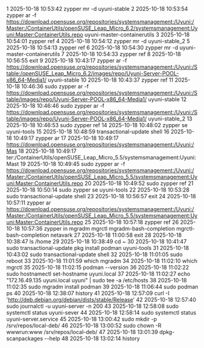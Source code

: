   1  2025-10-18 10:53:42 zypper mr -d uyuni-stable
    2  2025-10-18 10:53:54 zypper ar -f https://download.opensuse.org/repositories/systemsmanagement:/Uyuni:/Master:/ContainerUtils/openSUSE_Leap_Micro_6.2/systemsmanagement:Uyuni:Master:ContainerUtils.repo uyuni-master-containerutils
    3  2025-10-18 10:54:01 zypper ref
    4  2025-10-18 10:54:12 zypper mr -d uyuni-stable_2
    5  2025-10-18 10:54:13 zypper ref
    6  2025-10-18 10:54:30 zypper mr -d uyuni-master-containerutils
    7  2025-10-18 10:54:33 zypper ref
    8  2025-10-18 10:56:55 exit
    9  2025-10-18 10:43:17 zypper ar -f https://download.opensuse.org/repositories/systemsmanagement:/Uyuni:/Stable:/openSUSE_Leap_Micro_6.2/images/repo/Uyuni-Server-POOL-x86_64-Media1/ uyuni-stable
   10  2025-10-18 10:43:37 zypper ref
   11  2025-10-18 10:46:36 sudo zypper ar -f https://download.opensuse.org/repositories/systemsmanagement:/Uyuni:/Stable/images/repo/Uyuni-Server-POOL-x86_64-Media1/ uyuni-stable
   12  2025-10-18 10:46:46 sudo zypper ar -f https://download.opensuse.org/repositories/systemsmanagement:/Uyuni:/Stable/images/repo/Uyuni-Server-POOL-x86_64-Media1/ uyuni-stable_2
   13  2025-10-18 10:46:53 sudo zypper ref 
   14  2025-10-18 10:48:02 zypper se uyuni-tools
   15  2025-10-18 10:48:59 transactional-update shell
   16  2025-10-18 10:49:17 zypper ar
   17  2025-10-18 10:49:17 https://download.opensuse.org/repositories/systemsmanagement:/Uyuni:/Mas
   18  2025-10-18 10:49:17 ter:/ContainerUtils/openSUSE_Leap_Micro_5.5/systemsmanagement:Uyuni:Mast
   19  2025-10-18 10:49:45 sudo zypper ar -f https://download.opensuse.org/repositories/systemsmanagement:/Uyuni:/Master:/ContainerUtils/openSUSE_Leap_Micro_5.5/systemsmanagement:Uyuni:Master:ContainerUtils.repo
   20  2025-10-18 10:49:52 sudo zypper ref 
   21  2025-10-18 10:50:14 sudo zypper se uyuni-tools
   22  2025-10-18 10:53:28 sudo transactional-update shell
   23  2025-10-18 10:56:57 exit
   24  2025-10-18 10:57:11 zypper ar https://download.opensuse.org/repositories/systemsmanagement:/Uyuni:/Master:/ContainerUtils/openSUSE_Leap_Micro_5.5/systemsmanagement:Uyuni:Master:ContainerUtils.repo
   25  2025-10-18 10:57:18 zypper ref 
   26  2025-10-18 10:57:36 zypper in mgradm mgrctl mgradm-bash-completion mgrctl-bash-completion netavark
   27  2025-10-18 11:00:58 exit
   28  2025-10-18 10:38:47 ls /home
   29  2025-10-18 10:38:49 cd ~
   30  2025-10-18 10:41:47 sudo transactional-update pkg install podman uyuni-tools
   31  2025-10-18 10:43:02 sudo transactional-update shell
   32  2025-10-18 11:01:05 sudo reboot
   33  2025-10-18 11:01:59 which mgradm 
   34  2025-10-18 11:02:10 which mgrctl 
   35  2025-10-18 11:02:15 podman --version
   36  2025-10-18 11:02:22 sudo hostnamectl set-hostname uyuni.local
   37  2025-10-18 11:02:27 echo "172.16.49.135 uyuni.local uyuni" | sudo tee -a /etc/hosts
   38  2025-10-18 11:02:35 sudo mgradm install podman
   39  2025-10-18 11:06:44 sudo podman ps
   40  2025-10-18 12:38:07 history 
   41  2025-10-18 12:57:09 curl -I 'http://deb.debian.org/debian/dists/stable/Release'
   42  2025-10-18 12:57:40 sudo journalctl -u uyuni-server -n 200
   43  2025-10-18 12:58:08 sudo systemctl status uyuni-sever 
   44  2025-10-18 12:58:14 sudo systemctl status uyuni-server.service 
   45  2025-10-18 13:00:42 sudo mkdir -p /srv/repos/local-deb/
   46  2025-10-18 13:00:52 sudo chown -R wwwrun:www /srv/repos/local-deb/
   47  2025-10-18 13:01:39 dpkg-scanpackages --help 
   48  2025-10-18 13:02:14 history 